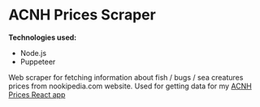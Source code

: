 # ACNH Prices Scraper

**Technologies used:**

- Node.js
- Puppeteer

Web scraper for fetching information about fish / bugs / sea creatures prices from nookipedia.com website. Used for getting data for my [ACNH Prices React app](https://github.com/aivasilev/acnh-prices-scraper)
